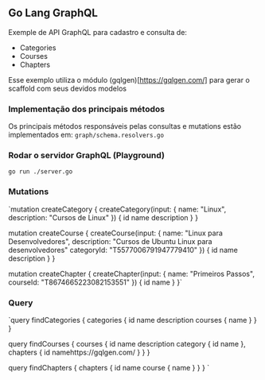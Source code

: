 ## Go Lang GraphQL

Exemple de API GraphQL para cadastro e consulta de:

* Categories
* Courses
* Chapters

Esse exemplo utiliza o módulo (gqlgen)[https://gqlgen.com/] para gerar o scaffold com seus devidos modelos

### Implementação dos principais métodos
Os principais métodos responsáveis pelas consultas e mutations estão implementados em:
`graph/schema.resolvers.go`

### Rodar o servidor GraphQL (Playground)
`go run ./server.go`

### Mutations
`mutation createCategory {
  createCategory(input: {
    name: "Linux",
    description: "Cursos de Linux"
  }) {
    id
    name
    description
  }
}

mutation createCourse {
  createCourse(input: {
    name: "Linux para Desenvolvedores",
    description: "Cursos de Ubuntu Linux para desenvolvedores"
    categoryId: "T5577006791947779410"
  }) {
    id
    name
    description
  }
}

mutation createChapter {
  createChapter(input: {
    name: "Primeiros Passos",
    courseId: "T8674665223082153551"
  }) {
    id
    name
  }
}`

### Query
`query findCategories {
  categories {
    id
    name
    description
    courses {
      name
    }
  }
}

query findCourses {
  courses {
    id
    name
    description
    category {
      id
      name
    },
    chapters {
      id
      namehttps://gqlgen.com/
    }
  }
}

query findChapters {
  chapters {
    id
    name
    course {
      name
    }
  }
}
`

